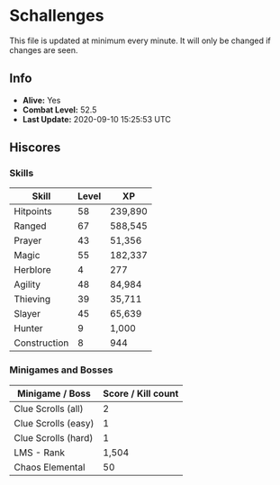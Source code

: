 # Schallenges

This file is updated at minimum every minute. It will only be changed if changes are seen.

## Info

 - **Alive:** Yes
 - **Combat Level:** 52.5
 - **Last Update:** 2020-09-10 15:25:53 UTC

## Hiscores

### Skills

| Skill | Level | XP |
|--|--|--|
| Hitpoints | 58 | 239,890 |
| Ranged | 67 | 588,545 |
| Prayer | 43 | 51,356 |
| Magic | 55 | 182,337 |
| Herblore | 4 | 277 |
| Agility | 48 | 84,984 |
| Thieving | 39 | 35,711 |
| Slayer | 45 | 65,639 |
| Hunter | 9 | 1,000 |
| Construction | 8 | 944 |

### Minigames and Bosses

| Minigame / Boss | Score / Kill count |
|--|--|
| Clue Scrolls (all) | 2 |
| Clue Scrolls (easy) | 1 |
| Clue Scrolls (hard) | 1 |
| LMS - Rank | 1,504 |
| Chaos Elemental | 50 |
